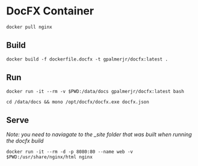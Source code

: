# DocFX Container

`docker pull nginx`

## Build

`docker build -f dockerfile.docfx -t gpalmerjr/docfx:latest .`

## Run

`docker run -it --rm -v $PWD:/data/docs gpalmerjr/docfx:latest bash`

`cd /data/docs && mono /opt/docfx/docfx.exe docfx.json`

## Serve

*Note: you need to naviagate to the _site folder that was built when running the docfx build*

`docker run -it --rm -d -p 8080:80 --name web -v $PWD:/usr/share/nginx/html nginx`
